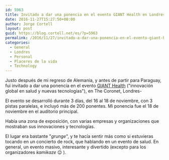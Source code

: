 ```yaml
---
id: 5963
title: Invitado a dar una ponencia en el evento GIANT Health en Londres
date: 2016-11-27T15:27:50+00:00
author: Jorge Cortell
layout: post
guid: https://blog.cortell.net/es/?p=5963
permalink: /2016/11/27/invitado-a-dar-una-ponencia-en-el-evento-giant-health-en-londres/
categories:
  - General
  - Londres
  - Personal
  - Placeres de la vida
  - Technology
---
```

Justo después de mi regreso de Alemania, y antes de partir para Paraguay, fui invitado a dar una ponencia en el evento <a href="https://gianthealthevent.com" target="_blank">GIANT Health</a> ("innovación global en salud y nuevas tecnologías"), en The Coronet, Londres-

El evento se desarrolló durante 3 días, del 16 al 18 de noviembre, con 3 pistas paralelas, e incluyó más de 200 ponentes. Mi ponencia fue el 18 de noviembre en el auditorio principal.



Había una zona de exposición, con varias empresas y organizaciones que mostraban sus innovaciones y tecnologías.



El lugar era bastante "_grunge_", y te hacía sentir más como si estuvieras tocando en un concierto de rock, que hablando en un evento de salud. En general, un evento masivo, interesante y divertido (excepto para los organizadores _kamikaze_ 😉 ).